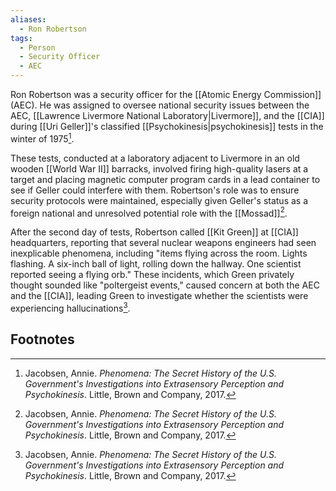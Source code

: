```yaml
---
aliases:
  - Ron Robertson
tags:
  - Person
  - Security Officer
  - AEC
---
```

Ron Robertson was a security officer for the [[Atomic Energy Commission]] (AEC). He was assigned to oversee national security issues between the AEC, [[Lawrence Livermore National Laboratory|Livermore]], and the [[CIA]] during [[Uri Geller]]'s classified [[Psychokinesis|psychokinesis]] tests in the winter of 1975[^1].

These tests, conducted at a laboratory adjacent to Livermore in an old wooden [[World War II]] barracks, involved firing high-quality lasers at a target and placing magnetic computer program cards in a lead container to see if Geller could interfere with them. Robertson's role was to ensure security protocols were maintained, especially given Geller's status as a foreign national and unresolved potential role with the [[Mossad]][^1].

After the second day of tests, Robertson called [[Kit Green]] at [[CIA]] headquarters, reporting that several nuclear weapons engineers had seen inexplicable phenomena, including "items flying across the room. Lights flashing. A six-inch ball of light, rolling down the hallway. One scientist reported seeing a flying orb." These incidents, which Green privately thought sounded like "poltergeist events," caused concern at both the AEC and the [[CIA]], leading Green to investigate whether the scientists were experiencing hallucinations[^1].

## Footnotes
[^1]: Jacobsen, Annie. *Phenomena: The Secret History of the U.S. Government's Investigations into Extrasensory Perception and Psychokinesis*. Little, Brown and Company, 2017.
